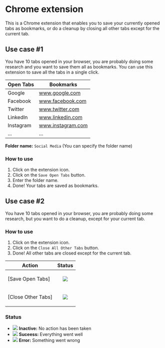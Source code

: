 # Chrome extension

This is a Chrome extension that enables you to save your currently opened tabs as bookmarks, or do a cleanup by closing all other tabs except for the current tab.

## Use case #1

You have 10 tabs opened in your browser, you are probably doing some research and you want to save them all as bookmarks. You can use this extension to save all the tabs in a single click.

| Open Tabs | Bookmarks         |
| --------- | ----------------- |
| Google    | www.google.com    |
| Facebook  | www.facebook.com  |
| Twitter   | www.twitter.com   |
| LinkedIn  | www.linkedin.com  |
| Instagram | www.instagram.com |
| ...       | ...               |

**Folder name:** `Social Media` (You can specify the folder name)

### How to use

1. Click on the extension icon.
2. Click on the `Save Open Tabs` button.
3. Enter the folder name.
4. Done! Your tabs are saved as bookmarks.

## Use case #2

You have 10 tabs opened in your browser, you are probably doing some research, but you want to do a cleanup, except for your current tab.

### How to use

1. Click on the extension icon.
2. Click on the `Close All Other Tabs` button.
3. Done! All other tabs are closed except for the current tab.

| Action                                           |                              Status                               |
| ------------------------------------------------ | :---------------------------------------------------------------: |
| <p style="cursor:pointer">[Save Open Tabs]</p>   | <img src="https://api-colores.alexbgh.cl/api/16/888888?text=+" /> |
| <p style="cursor:pointer">[Close Other Tabs]</p> | <img src="https://api-colores.alexbgh.cl/api/16/888888?text=+" /> |

### Status

- <img src="https://api-colores.alexbgh.cl/api/8/888888?text=+" /> **Inactive:** No action has been taken
- <img src="https://api-colores.alexbgh.cl/api/8/00FF00?text=+" /> **Suceess:** Everything went well
- <img src="https://api-colores.alexbgh.cl/api/8/FF0000?text=+" /> **Error:** Something went wrong

